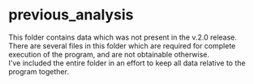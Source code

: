previous_analysis
===================

This folder contains data which was not present in the v.2.0 release.  
There are several files in this folder which are required for complete execution of the program, and are not obtainable otherwise.  
I've included the entire folder in an effort to keep all data relative to the program together.  
